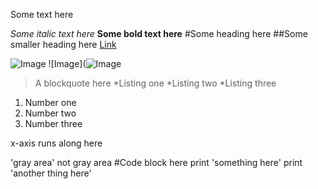 Some text here

*Some italic text here*
**Some bold text here**
#Some heading here
##Some smaller heading here
[Link](http://minesweeperonline.com)

![Image](http://url/a.png)
![Image](![Image](https://www.google.com/url?sa=i&url=https%3A%2F%2Funsplash.com%2Fimages%2Ffood%2Fapple&psig=AOvVaw2XRYpEemF-ZOTinOymT9zN&ust=1649554389967000&source=images&cd=vfe&ved=0CAoQjRxqFwoTCOCnit_rhfcCFQAAAAAdAAAAABAD)

>A blockquote here
*Listing one
*Listing two
*Listing three

1. Number one
2. Number two
3. Number three

x-axis runs along here

'gray area' not gray area
#Code block here
print 'something here'
print 'another thing here'
